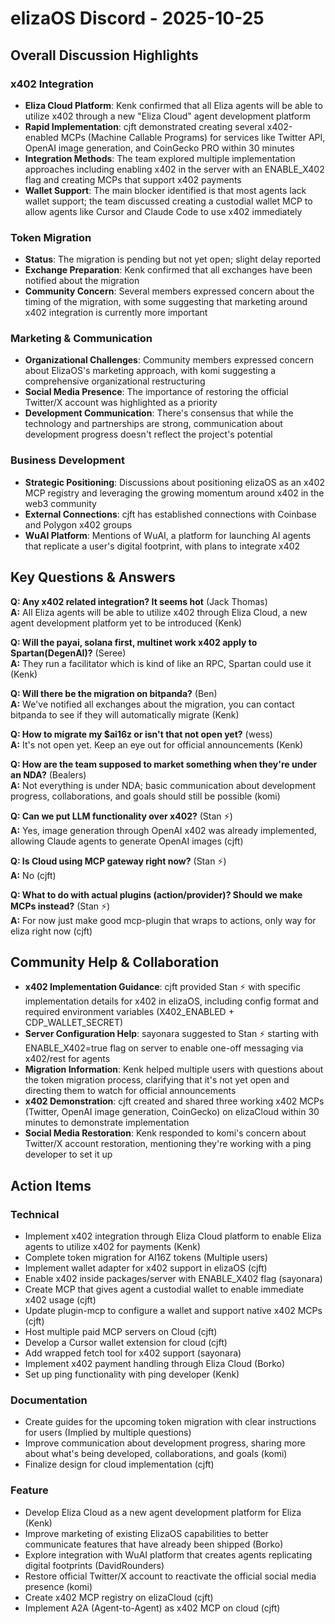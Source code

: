 # elizaOS Discord - 2025-10-25

## Overall Discussion Highlights

### x402 Integration
- **Eliza Cloud Platform**: Kenk confirmed that all Eliza agents will be able to utilize x402 through a new "Eliza Cloud" agent development platform
- **Rapid Implementation**: cjft demonstrated creating several x402-enabled MCPs (Machine Callable Programs) for services like Twitter API, OpenAI image generation, and CoinGecko PRO within 30 minutes
- **Integration Methods**: The team explored multiple implementation approaches including enabling x402 in the server with an ENABLE_X402 flag and creating MCPs that support x402 payments
- **Wallet Support**: The main blocker identified is that most agents lack wallet support; the team discussed creating a custodial wallet MCP to allow agents like Cursor and Claude Code to use x402 immediately

### Token Migration
- **Status**: The migration is pending but not yet open; slight delay reported
- **Exchange Preparation**: Kenk confirmed that all exchanges have been notified about the migration
- **Community Concern**: Several members expressed concern about the timing of the migration, with some suggesting that marketing around x402 integration is currently more important

### Marketing & Communication
- **Organizational Challenges**: Community members expressed concern about ElizaOS's marketing approach, with komi suggesting a comprehensive organizational restructuring
- **Social Media Presence**: The importance of restoring the official Twitter/X account was highlighted as a priority
- **Development Communication**: There's consensus that while the technology and partnerships are strong, communication about development progress doesn't reflect the project's potential

### Business Development
- **Strategic Positioning**: Discussions about positioning elizaOS as an x402 MCP registry and leveraging the growing momentum around x402 in the web3 community
- **External Connections**: cjft has established connections with Coinbase and Polygon x402 groups
- **WuAI Platform**: Mentions of WuAI, a platform for launching AI agents that replicate a user's digital footprint, with plans to integrate x402

## Key Questions & Answers

**Q: Any x402 related integration? It seems hot** (Jack Thomas)  
**A:** All Eliza agents will be able to utilize x402 through Eliza Cloud, a new agent development platform yet to be introduced (Kenk)

**Q: Will the payai, solana first, multinet work x402 apply to Spartan(DegenAI)?** (Seree)  
**A:** They run a facilitator which is kind of like an RPC, Spartan could use it (Kenk)

**Q: Will there be the migration on bitpanda?** (Ben)  
**A:** We've notified all exchanges about the migration, you can contact bitpanda to see if they will automatically migrate (Kenk)

**Q: How to migrate my $ai16z or isn't that not open yet?** (wess)  
**A:** It's not open yet. Keep an eye out for official announcements (Kenk)

**Q: How are the team supposed to market something when they're under an NDA?** (Bealers)  
**A:** Not everything is under NDA; basic communication about development progress, collaborations, and goals should still be possible (komi)

**Q: Can we put LLM functionality over x402?** (Stan ⚡)  
**A:** Yes, image generation through OpenAI x402 was already implemented, allowing Claude agents to generate OpenAI images (cjft)

**Q: Is Cloud using MCP gateway right now?** (Stan ⚡)  
**A:** No (cjft)

**Q: What to do with actual plugins (action/provider)? Should we make MCPs instead?** (Stan ⚡)  
**A:** For now just make good mcp-plugin that wraps to actions, only way for eliza right now (cjft)

## Community Help & Collaboration

- **x402 Implementation Guidance**: cjft provided Stan ⚡ with specific implementation details for x402 in elizaOS, including config format and required environment variables (X402_ENABLED + CDP_WALLET_SECRET)
- **Server Configuration Help**: sayonara suggested to Stan ⚡ starting with ENABLE_X402=true flag on server to enable one-off messaging via x402/rest for agents
- **Migration Information**: Kenk helped multiple users with questions about the token migration process, clarifying that it's not yet open and directing them to watch for official announcements
- **x402 Demonstration**: cjft created and shared three working x402 MCPs (Twitter, OpenAI image generation, CoinGecko) on elizaCloud within 30 minutes to demonstrate implementation
- **Social Media Restoration**: Kenk responded to komi's concern about Twitter/X account restoration, mentioning they're working with a ping developer to set it up

## Action Items

### Technical
- Implement x402 integration through Eliza Cloud platform to enable Eliza agents to utilize x402 for payments (Kenk)
- Complete token migration for AI16Z tokens (Multiple users)
- Implement wallet adapter for x402 support in elizaOS (cjft)
- Enable x402 inside packages/server with ENABLE_X402 flag (sayonara)
- Create MCP that gives agent a custodial wallet to enable immediate x402 usage (cjft)
- Update plugin-mcp to configure a wallet and support native x402 MCPs (cjft)
- Host multiple paid MCP servers on Cloud (cjft)
- Develop a Cursor wallet extension for cloud (cjft)
- Add wrapped fetch tool for x402 support (sayonara)
- Implement x402 payment handling through Eliza Cloud (Borko)
- Set up ping functionality with ping developer (Kenk)

### Documentation
- Create guides for the upcoming token migration with clear instructions for users (Implied by multiple questions)
- Improve communication about development progress, sharing more about what's being developed, collaborations, and goals (komi)
- Finalize design for cloud implementation (cjft)

### Feature
- Develop Eliza Cloud as a new agent development platform for Eliza (Kenk)
- Improve marketing of existing ElizaOS capabilities to better communicate features that have already been shipped (Borko)
- Explore integration with WuAI platform that creates agents replicating digital footprints (DavidRounders)
- Restore official Twitter/X account to reactivate the official social media presence (komi)
- Create x402 MCP registry on elizaCloud (cjft)
- Implement A2A (Agent-to-Agent) as x402 MCP on cloud (cjft)